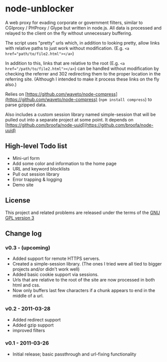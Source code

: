 # node-unblocker

A web proxy for evading corporate or government filters, similar to CGIproxy / PHProxy / Glype but written in node.js. All data is processed and relayed to the client on the fly without unnecessary buffering.

The script uses "pretty" urls which, in addition to looking pretty, allow links with relative paths to just work without modification. (E.g. `<a href="path/to/file2.html"></a>`) 

In addition to this, links that are relative to the root (E.g. `<a href="/path/to/file2.html"></a>`) can be handled without modification by checking the referrer and 302 redirecting them to the proper location in the referring site. (Although I intended to make it process these links on the fly also.)

Relies on [https://github.com/waveto/node-compress](https://github.com/waveto/node-compress) (`npm install compress`) to parse gzipped data.

Also includes a custom session library named simple-session that will be pulled out into a separate project at some point. It depends on [https://github.com/broofa/node-uuid](https://github.com/broofa/node-uuid)

## High-level Todo list

* Mini-url form
* Add some color and information to the home page
* URL and keyword blocklists
* Pull out session library
* Error trapping & logging
* Demo site

## License
This project and related problems are released under the terms of the [GNU GPL version 3](http://www.gnu.org/licenses/gpl.html)

## Change log

### v0.3 - (upcoming)
* Added support for remote HTTPS servers.
* Created a simple-session library. (The ones I tried were all tied to bigger projects and/or didn't work well)
* Added basic cookie support via sessions.
* Urls that are relative to the root of the site are now processed in both html and css.
* Now only buffers last few characters if a chunk appears to end in the middle of a url.
	
### v0.2 - 2011-03-28
* Added redirect support 
* Added gzip support
* improved filters

### v0.1 - 2011-03-26
* Initial release; basic passthrough and url-fixing functionality
